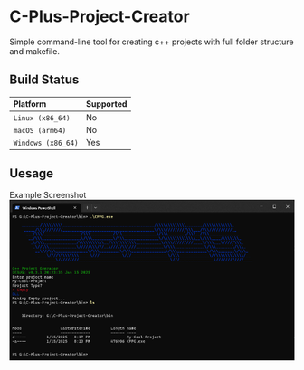 # C-Plus-Project-Creator
Simple command-line tool for creating c++ projects with full folder structure and makefile.

## Build Status
| Platform           | Supported |
| :----------------- | :-------- |
| `Linux (x86_64)`   | No        |
| `macOS (arm64)`    | No        |
| `Windows (x86_64)` | Yes       |

## Uesage
Example Screenshot
![Screenshot](assets/screenshot.png)
